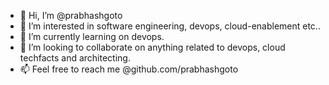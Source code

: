 - 👋 Hi, I’m @prabhashgoto
- 👀 I’m interested in software engineering, devops, cloud-enablement etc..
- 🌱 I’m currently learning on devops.
- 💞️ I’m looking to collaborate on anything related to devops, cloud techfacts and architecting.
- 📫 Feel free to reach me @github.com/prabhashgoto

<!---
prabhashgoto/prabhashgoto is a ✨ special ✨ repository because its `README.md` (this file) appears on your GitHub profile.
You can click the Preview link to take a look at your changes.
--->
